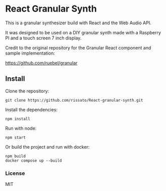 # React Granular Synth

This is a granular synthesizer build with React and the Web Audio API.

It was designed to be used on a DIY granular synth made with a Raspberry PI and a touch screen 7 inch display.

Credit to the original repository for the Granular React component and sample implementation:

https://github.com/ruebel/granular

## Install

Clone the repository:

```
git clone https://github.com/rissato/React-granular-synth.git
```

Install the dependencies:

```
npm install
```

Run with node:

```
npm start
```

Or build the project and run with docker:

```
npm build
docker compose up --build
```

### License

MIT